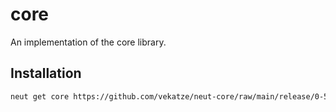# core

An implementation of the core library.

## Installation

```sh
neut get core https://github.com/vekatze/neut-core/raw/main/release/0-51-20.tar.zst
```
